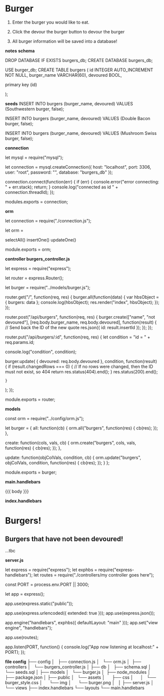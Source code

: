 # Burger

1) Enter the burger you would like to eat. 

2) Click the devour the burger button to devour the burger

3) All burger information will be saved into a database! 


**notes**
**schema**

DROP DATABASE IF EXISTS burgers_db;
CREATE DATABASE burgers_db;

USE burger_db;
CREATE TABLE burgers (
id INTEGER AUTO_INCREMENT NOT NULL,
burger_name VARCHAR(60),
devoured BOOL,

primary key (id)

);

**seeds**
INSERT INTO burgers (burger_name, devoured)
VALUES (Southwestern burger, false);

INSERT INTO burgers (burger_name, devoured)
VALUES (Double Bacon burger, false);

INSERT INTO burgers (burger_name, devoured)
VALUES (Mushroom Swiss burger, false);


**connection**

let mysql = require("mysql");

let connection = mysql.createConnection({
  host: "localhost",
  port: 3306,
  user: "root",
  password: "",
  database: "burgers_db"
});

connection.connect(function(err) {
  if (err) {
    console.error("error connecting: " + err.stack);
    return;
  }
  console.log("connected as id " + connection.threadId);
});


modules.exports = connection;

**orm**

let connection = require("./connection.js");

let orm = 

selectAll()
insertOne()
updateOne()

module.exports = orm;

**controller burgers_controller.js**

let express = require("express");

let router = express.Router();

let burger = require("../models/burger.js");

router.get("/", function(req, res) {
  burger.all(function(data) {
    var hbsObject = {
      burgers: data
    };
    console.log(hbsObject);
    res.render("index", hbsObject);
  });
});

router.post("/api/burgers", function(req, res) {
  burger.create(["name", "not devoured"], [req.body.burger_name, req.body.devoured], function(result) {
    // Send back the ID of the new quote
    res.json({ id: result.insertId });
  });
});

router.put("/api/burgers/:id", function(req, res) {
  let condition = "id = " + req.params.id;

  console.log("condition", condition);

  burger.update(
    {
      devoured: req.body.devoured
    },
    condition,
    function(result) {
      if (result.changedRows === 0) {
        // If no rows were changed, then the ID must not exist, so 404
        return res.status(404).end();
      }
      res.status(200).end();

    }
  );
});



module.exports = router;

**models**

const orm = require("../config/orm.js");

let burger = {
  all: function(cb) {
    orm.all("burgers", function(res) {
      cb(res);
    });
  },
  
  create: function(cols, vals, cb) {
    orm.create("burgers", cols, vals, function(res) {
      cb(res);
    });
  },
  
  update: function(objColVals, condition, cb) {
    orm.update("burgers", objColVals, condition, function(res) {
      cb(res);
    });
  }
};

module.exports = burger;

**main.handlebars**
<!DOCTYPE html>
<html lang="en">
<head>
	<meta charset="UTF-8">
		<link rel="stylesheet" href="/assets/css/style.css" type="text/css" />
		<title>Burgers Main!</title>
		<script src="https://code.jquery.com/jquery.js"></script>
		<script src="/assets/js/burgers.js"></script>
	</head>
	<body>
		{{{ body }}}
	</body>
</html>

**index.handlebars**
<h1>Burgers!</h1>

<h2>Burgers that have not been devoured!</h2>
...tbc

**server.js**

let express = require("express");
let exphbs = require("express-handlebars");
let routes = require("./controllers/my controller goes here");

const PORT = process.env.PORT || 3000;

let app = express();

app.use(express.static("public"));

app.use(express.urlencoded({ extended: true }));
app.use(express.json());

app.engine("handlebars", exphbs({ defaultLayout: "main" }));
app.set("view engine", "handlebars");

app.use(routes);

app.listen(PORT, function() {
  console.log("App now listening at localhost:" + PORT);
});

**file config**
├── config
│   ├── connection.js
│   └── orm.js
│ 
├── controllers
│   └── burgers_controller.js
│
├── db
│   ├── schema.sql
│   └── seeds.sql
│
├── models
│   └── burger.js
│ 
├── node_modules
│ 
├── package.json
│
├── public
│   └── assets
│       ├── css
│       │   └── burger_style.css
│       └── img
│           └── burger.png
│   
│
├── server.js
│
└── views
    ├── index.handlebars
    └── layouts
        └── main.handlebars






